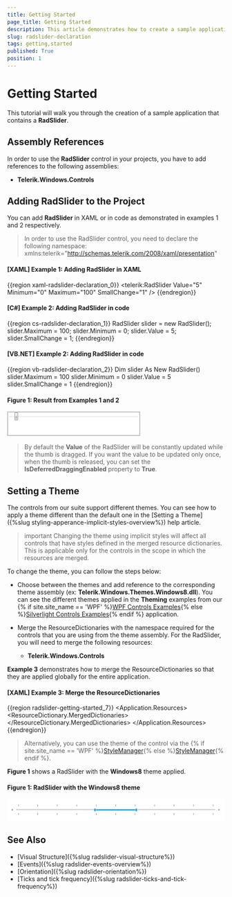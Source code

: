 ```yaml
---
title: Getting Started
page_title: Getting Started
description: This article demonstrates how to create a sample application containing a RadSlider.
slug: radslider-declaration
tags: getting,started
published: True
position: 1
---
```


# Getting Started

This tutorial will walk you through the creation of a sample application that contains a __RadSlider__. 

## Assembly References

In order to use the __RadSlider__ control in your projects, you have to add references to the following assemblies:

* __Telerik.Windows.Controls__
				
## Adding RadSlider to the Project

You can add __RadSlider__ in XAML or in code as demonstrated in examples 1 and 2 respectively. 

> In order to use the RadSlider control, you need to declare the following namespace: xmlns:telerik="http://schemas.telerik.com/2008/xaml/presentation"

#### __[XAML] Example 1: Adding RadSlider in XAML__
{{region xaml-radslider-declaration_0}}
	<telerik:RadSlider Value="5" Minimum="0" Maximum="100" SmallChange="1" />
{{endregion}}

#### __[C#] Example 2: Adding RadSlider in code__
{{region cs-radslider-declaration_1}}
	RadSlider slider = new RadSlider();
	slider.Maximum = 100;
	slider.Minimum = 0;
	slider.Value = 5;
	slider.SmallChange = 1;
{{endregion}}

#### __[VB.NET] Example 2: Adding RadSlider in code__
{{region vb-radslider-declaration_2}}
	Dim slider As New RadSlider()
	slider.Maximum = 100
	slider.Minimum = 0
	slider.Value = 5
	slider.SmallChange = 1
{{endregion}}

#### Figure 1: Result from Examples 1 and 2
![RadSlider](images/radslider_gettingstarted.png)

> By default the __Value__ of the RadSlider will be constantly updated while the thumb is dragged. If you want the value to be updated only once, when the thumb is released, you can set the __IsDeferredDraggingEnabled__ property to __True__.

## Setting a Theme

The controls from our suite support different themes. You can see how to apply a theme different than the default one in the [Setting a Theme]({%slug styling-apperance-implicit-styles-overview%}) help article.

>important Changing the theme using implicit styles will affect all controls that have styles defined in the merged resource dictionaries. This is applicable only for the controls in the scope in which the resources are merged. 

To change the theme, you can follow the steps below:

* Choose between the themes and add reference to the corresponding theme assembly (ex: **Telerik.Windows.Themes.Windows8.dll**). You can see the different themes applied in the **Theming** examples from our {% if site.site_name == 'WPF' %}[WPF Controls Examples](https://demos.telerik.com/wpf/){% else %}[Silverlight Controls Examples](https://demos.telerik.com/silverlight/#Slider/Theming){% endif %} application.

* Merge the ResourceDictionaries with the namespace required for the controls that you are using from the theme assembly. For the RadSlider, you will need to merge the following resources:

	* __Telerik.Windows.Controls__

__Example 3__ demonstrates how to merge the ResourceDictionaries so that they are applied globally for the entire application.

#### __[XAML] Example 3: Merge the ResourceDictionaries__  
{{region radslider-getting-started_7}}
	<Application.Resources>
		<ResourceDictionary>
			<ResourceDictionary.MergedDictionaries>
				<ResourceDictionary Source="/Telerik.Windows.Themes.Windows8;component/Themes/System.Windows.xaml"/>
				<ResourceDictionary Source="/Telerik.Windows.Themes.Windows8;component/Themes/Telerik.Windows.Controls.xaml"/>
			</ResourceDictionary.MergedDictionaries>
		</ResourceDictionary>
	</Application.Resources>
{{endregion}}

>Alternatively, you can use the theme of the control via the {% if site.site_name == 'WPF' %}[StyleManager](https://docs.telerik.com/devtools/wpf/styling-and-appearance/stylemanager/common-styling-apperance-setting-theme-wpf){% else %}[StyleManager](https://docs.telerik.com/devtools/silverlight/styling-and-appearance/stylemanager/common-styling-apperance-setting-theme){% endif %}.

__Figure 1__ shows a RadSlider with the **Windows8** theme applied.

#### __Figure 1: RadSlider with the Windows8 theme__
![RadSlider with Windows8 theme](images/radslider-setting-theme.png)

## See Also
* [Visual Structure]({%slug radslider-visual-structure%})
* [Events]({%slug radslider-events-overview%})
* [Orientation]({%slug radslider-orientation%})
* [Ticks and tick frequency]({%slug radslider-ticks-and-tick-frequency%})
